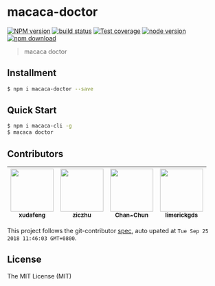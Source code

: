 # macaca-doctor

[![NPM version][npm-image]][npm-url]
[![build status][travis-image]][travis-url]
[![Test coverage][coveralls-image]][coveralls-url]
[![node version][node-image]][node-url]
[![npm download][download-image]][download-url]

[npm-image]: https://img.shields.io/npm/v/macaca-doctor.svg?style=flat-square
[npm-url]: https://npmjs.org/package/macaca-doctor
[travis-image]: https://img.shields.io/travis/macacajs/macaca-doctor.svg?style=flat-square
[travis-url]: https://travis-ci.org/macacajs/macaca-doctor
[coveralls-image]: https://img.shields.io/coveralls/macacajs/macaca-doctor.svg?style=flat-square
[coveralls-url]: https://coveralls.io/r/macacajs/macaca-doctor?branch=master
[node-image]: https://img.shields.io/badge/node.js-%3E=_8-green.svg?style=flat-square
[node-url]: http://nodejs.org/download/
[download-image]: https://img.shields.io/npm/dm/macaca-doctor.svg?style=flat-square
[download-url]: https://npmjs.org/package/macaca-doctor

> macaca doctor

## Installment

```bash
$ npm i macaca-doctor --save
```

## Quick Start

```bash
$ npm i macaca-cli -g
$ macaca doctor
```

<!-- GITCONTRIBUTOR_START -->

## Contributors

|[<img src="https://avatars1.githubusercontent.com/u/1011681?v=4" width="100px;"/><br/><sub><b>xudafeng</b></sub>](https://github.com/xudafeng)<br/>|[<img src="https://avatars1.githubusercontent.com/u/1044425?v=4" width="100px;"/><br/><sub><b>ziczhu</b></sub>](https://github.com/ziczhu)<br/>|[<img src="https://avatars1.githubusercontent.com/u/17233599?v=4" width="100px;"/><br/><sub><b>Chan-Chun</b></sub>](https://github.com/Chan-Chun)<br/>|[<img src="https://avatars2.githubusercontent.com/u/9961514?v=4" width="100px;"/><br/><sub><b>limerickgds</b></sub>](https://github.com/limerickgds)<br/>
| :---: | :---: | :---: | :---: |


This project follows the git-contributor [spec](https://github.com/xudafeng/git-contributor), auto upated at `Tue Sep 25 2018 11:46:03 GMT+0800`.

<!-- GITCONTRIBUTOR_END -->

## License

The MIT License (MIT)
